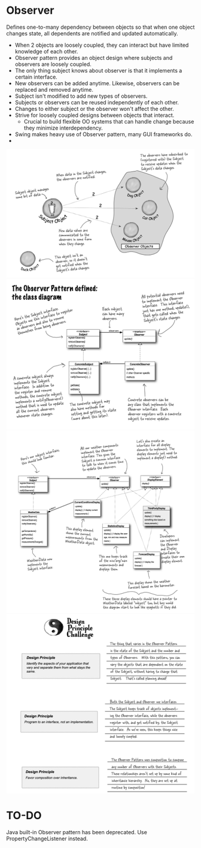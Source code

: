 # Observer

Defines one-to-many dependency between objects so that when one object changes state, all dependents are notified and updated automatically.

- When 2 objects are loosely coupled, they can interact but have limited knowledge of each other.
- Observer pattern provides an object design where subjects and observers are loosely coupled.
- The only thing subject knows about observer is that it implements a certain interface.
- New observers can be added anytime. Likewise, observers can be replaced and removed anytime.
- Subject isn't modified to add new types of observers.
- Subjects or observers can be reused independently of each other.
- Changes to either subject or the observer won't affect the other.
- Strive for loosely coupled designs between objects that interact.
  - Crucial to build flexible OO systems that can handle change because they minimize interdependency.
- Swing makes heavy use of Observer pattern, many GUI frameworks do.
- 

![OBSERVER I](observer_pt1.png "observer 1")
![OBSERVER II](observer_pt2.png "observer 2")
![OBSERVER III](observer_pt3.png "observer 3")
![OBSERVER IV](observer_pt4.png "observer 4")

# TO-DO

Java built-in Observer pattern has been deprecated. Use PropertyChangeListener instead.
